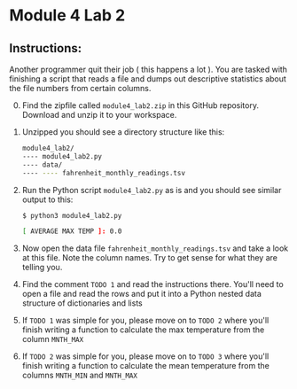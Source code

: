 # Module 4 Lab 2

## Instructions:

Another programmer quit their job ( this happens a lot ). You are tasked with finishing a script that reads a file and dumps out descriptive statistics about the file numbers from certain columns.

0. Find the zipfile called `module4_lab2.zip` in this GitHub repository. Download and unzip it to your workspace.

0. Unzipped you should see a directory structure like this:

    ```bash
    module4_lab2/
    ---- module4_lab2.py
    ---- data/
    ---- ---- fahrenheit_monthly_readings.tsv
    ```

0. Run the Python script `module4_lab2.py` as is and you should see similar output to this:

    ```bash
    $ python3 module4_lab2.py

    [ AVERAGE MAX TEMP ]: 0.0
    ```

0. Now open the data file `fahrenheit_monthly_readings.tsv` and take a look at this file. Note the column names. Try to get sense for what they are telling you.

0. Find the comment `TODO 1` and read the instructions there. You'll need to open a file and read the rows and put it into a Python nested data structure of dictionaries and lists

0. If `TODO 1` was simple for you, please move on to `TODO 2` where you'll finish writing a function to calculate the max temperature from the column `MNTH_MAX`

0. If `TODO 2` was simple for you, please move on to `TODO 3` where you'll finish writing a function to calculate the mean temperature from the columns `MNTH_MIN` and `MNTH_MAX`

